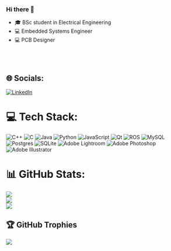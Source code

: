 ### Hi there 👋
- 🎓 BSc student in Electrical Engineering
- 💻 Embedded Systems Engineer
- 💻 PCB Designer

<!--
### Languages and Tools:
<img align="left" width="35px" height="26px" src="https://github.com/AmirhoseinMasoumi/AmirhoseinMasoumi/blob/main/Images/Qt.png">
<img align="left" width="26px" src="https://github.com/AmirhoseinMasoumi/AmirhoseinMasoumi/blob/main/Images/C%2B%2B.png">
<img align="left" width="26px" src="https://github.com/AmirhoseinMasoumi/AmirhoseinMasoumi/blob/main/Images/C.png">
<img align="left" width="26px" src="https://github.com/AmirhoseinMasoumi/AmirhoseinMasoumi/blob/main/Images/Assembly.png">
<img align="left" width="26px" src="https://github.com/AmirhoseinMasoumi/AmirhoseinMasoumi/blob/main/Images/Python.png">
<img align="left" width="52px" height="26px" src="https://github.com/AmirhoseinMasoumi/AmirhoseinMasoumi/blob/main/Images/Altium-Designer.png">
<img align="left" width="52px" height="26px" src="https://github.com/AmirhoseinMasoumi/AmirhoseinMasoumi/blob/main/Images/ISE-Design-Suite.png">
<img align="left" width="52px" height="26px" src="https://github.com/AmirhoseinMasoumi/AmirhoseinMasoumi/blob/main/Images/Keil-IDE.png">          
-->
<!-- LANGUAGES -->

<br/><br/> 


## 🌐 Socials:
[![LinkedIn](https://img.shields.io/badge/LinkedIn-%230077B5.svg?logo=linkedin&logoColor=white)](https://linkedin.com/in/amirhosein-masoumi-94204a1b9/) 

# 💻 Tech Stack:
![C++](https://img.shields.io/badge/c++-%2300599C.svg?style=for-the-badge&logo=c%2B%2B&logoColor=white) ![C](https://img.shields.io/badge/c-%2300599C.svg?style=for-the-badge&logo=c&logoColor=white) ![Java](https://img.shields.io/badge/java-%23ED8B00.svg?style=for-the-badge&logo=java&logoColor=white) ![Python](https://img.shields.io/badge/python-3670A0?style=for-the-badge&logo=python&logoColor=ffdd54) ![JavaScript](https://img.shields.io/badge/javascript-%23323330.svg?style=for-the-badge&logo=javascript&logoColor=%23F7DF1E) ![Qt](https://img.shields.io/badge/Qt-%23217346.svg?style=for-the-badge&logo=Qt&logoColor=white) ![ROS](https://img.shields.io/badge/ros-%230A0FF9.svg?style=for-the-badge&logo=ros&logoColor=white) ![MySQL](https://img.shields.io/badge/mysql-%2300f.svg?style=for-the-badge&logo=mysql&logoColor=white) ![Postgres](https://img.shields.io/badge/postgres-%23316192.svg?style=for-the-badge&logo=postgresql&logoColor=white) ![SQLite](https://img.shields.io/badge/sqlite-%2307405e.svg?style=for-the-badge&logo=sqlite&logoColor=white) ![Adobe Lightroom](https://img.shields.io/badge/Adobe%20Lightroom-31A8FF.svg?style=for-the-badge&logo=Adobe%20Lightroom&logoColor=white) ![Adobe Photoshop](https://img.shields.io/badge/adobephotoshop-%2331A8FF.svg?style=for-the-badge&logo=adobephotoshop&logoColor=white) ![Adobe Illustrator](https://img.shields.io/badge/adobeillustrator-%23FF9A00.svg?style=for-the-badge&logo=adobeillustrator&logoColor=white)
# 📊 GitHub Stats:
![](https://github-readme-stats.vercel.app/api?username=AmirhoseinMasoumi&theme=merko&hide_border=false&include_all_commits=true&count_private=true)<br/>
![](https://github-readme-streak-stats.herokuapp.com/?user=AmirhoseinMasoumi&theme=merko&hide_border=false)<br/>
![](https://github-readme-stats.vercel.app/api/top-langs/?username=AmirhoseinMasoumi&theme=merko&hide_border=false&include_all_commits=true&count_private=true&layout=compact)

## 🏆 GitHub Trophies
![](https://github-profile-trophy.vercel.app/?username=AmirhoseinMasoumi&theme=radical&no-frame=true&no-bg=true&margin-w=4)

